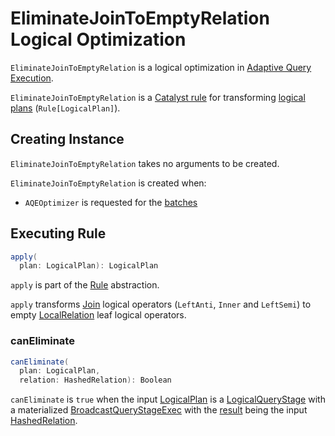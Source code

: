 # EliminateJoinToEmptyRelation Logical Optimization

`EliminateJoinToEmptyRelation` is a logical optimization in [Adaptive Query Execution](index.md).

`EliminateJoinToEmptyRelation` is a [Catalyst rule](../catalyst/Rule.md) for transforming [logical plans](../logical-operators/LogicalPlan.md) (`Rule[LogicalPlan]`).

## Creating Instance

`EliminateJoinToEmptyRelation` takes no arguments to be created.

`EliminateJoinToEmptyRelation` is created when:

* `AQEOptimizer` is requested for the [batches](AQEOptimizer.md#batches)

## <span id="apply"> Executing Rule

```scala
apply(
  plan: LogicalPlan): LogicalPlan
```

`apply` is part of the [Rule](../catalyst/Rule.md#apply) abstraction.

`apply` transforms [Join](../logical-operators/Join.md) logical operators (`LeftAnti`, `Inner` and `LeftSemi`) to empty [LocalRelation](../logical-operators/LocalRelation.md) leaf logical operators.

### <span id="canEliminate"> canEliminate

```scala
canEliminate(
  plan: LogicalPlan,
  relation: HashedRelation): Boolean
```

`canEliminate` is `true` when the input [LogicalPlan](../logical-operators/LogicalPlan.md) is a [LogicalQueryStage](LogicalQueryStage.md) with a materialized [BroadcastQueryStageExec](BroadcastQueryStageExec.md) with the [result](QueryStageExec.md#resultOption) being the input [HashedRelation](../physical-operators/HashedRelation.md).
